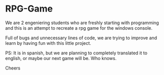 # RPG-Game

We are 2 engeniering students who are freshly starting with programming 
and this is an attempt to recreate a rpg game for the windows console.

Full of bugs and unnecessary lines of code, we are trying to improve 
and learn by having fun with this little project.

PS: It is in spanish, but we are planning to completely translated
it to english, or maybe our next game will be. Who knows.

Cheers
